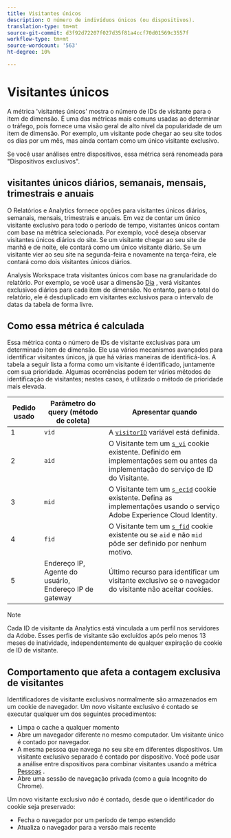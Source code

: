 ```yaml
---
title: Visitantes únicos
description: O número de indivíduos únicos (ou dispositivos).
translation-type: tm+mt
source-git-commit: d3f92d72207f027d35f81a4ccf70d01569c3557f
workflow-type: tm+mt
source-wordcount: '563'
ht-degree: 10%

---
```



# Visitantes únicos

A métrica &#39;visitantes únicos&#39; mostra o número de IDs de visitante para o item de dimensão. É uma das métricas mais comuns usadas ao determinar o tráfego, pois fornece uma visão geral de alto nível da popularidade de um item de dimensão. Por exemplo, um visitante pode chegar ao seu site todos os dias por um mês, mas ainda contam como um único visitante exclusivo.

Se você usar análises [](../cda/overview.md)entre dispositivos, essa métrica será renomeada para &quot;Dispositivos exclusivos&quot;.

## visitantes únicos diários, semanais, mensais, trimestrais e anuais

O Relatórios e Analytics fornece opções para visitantes únicos diários, semanais, mensais, trimestrais e anuais. Em vez de contar um único visitante exclusivo para todo o período de tempo, visitantes únicos contam com base na métrica selecionada. Por exemplo, você deseja observar visitantes únicos diários do site. Se um visitante chegar ao seu site de manhã e de noite, ele contará como um único visitante diário. Se um visitante vier ao seu site na segunda-feira e novamente na terça-feira, ele contará como dois visitantes únicos diários.

Analysis Workspace trata visitantes únicos com base na granularidade do relatório. Por exemplo, se você usar a dimensão [Dia](../dimensions/day.md) , verá visitantes exclusivos diários para cada item de dimensão. No entanto, para o total do relatório, ele é desduplicado em visitantes exclusivos para o intervalo de datas da tabela de forma livre.

## Como essa métrica é calculada

Essa métrica conta o número de IDs de visitante exclusivas para um determinado item de dimensão. Ele usa vários mecanismos avançados para identificar visitantes únicos, já que há várias maneiras de identificá-los. A tabela a seguir lista a forma como um visitante é identificado, juntamente com sua prioridade. Algumas ocorrências podem ter vários métodos de identificação de visitantes; nestes casos, é utilizado o método de prioridade mais elevada.

| Pedido usado | Parâmetro do query (método de coleta) | Apresentar quando |
| --- | --- | --- |
| 1 | `vid` | A [`visitorID`](/help/implement/vars/config-vars/visitorid.md) variável está definida. |
| 2 | `aid` | O Visitante tem um [`s_vi`](https://docs.adobe.com/content/help/pt-BR/core-services/interface/ec-cookies/cookies-analytics.html) cookie existente. Definido em implementações sem ou antes da implementação do serviço de ID do Visitante. |
| 3 | `mid` | O Visitante tem um [`s_ecid`](https://docs.adobe.com/content/help/pt-BR/core-services/interface/ec-cookies/cookies-analytics.html) cookie existente. Defina as implementações usando o serviço [](https://docs.adobe.com/content/help/pt-BR/id-service/using/home.html)Adobe Experience Cloud Identity. |
| 4 | `fid` | O Visitante tem um [`s_fid`](https://docs.adobe.com/content/help/pt-BR/core-services/interface/ec-cookies/cookies-analytics.html) cookie existente ou se `aid` e não `mid` pôde ser definido por nenhum motivo. |
| 5 | Endereço IP, Agente do usuário, Endereço IP de gateway | Último recurso para identificar um visitante exclusivo se o navegador do visitante não aceitar cookies. |

>[!NOTE]
>
>Cada ID de visitante da Analytics está vinculada a um perfil nos servidores da Adobe. Esses perfis de visitante são excluídos após pelo menos 13 meses de inatividade, independentemente de qualquer expiração de cookie de ID de visitante.

## Comportamento que afeta a contagem exclusiva de visitantes

Identificadores de visitante exclusivos normalmente são armazenados em um cookie de navegador. Um novo visitante exclusivo é contado se executar qualquer um dos seguintes procedimentos:

* Limpa o cache a qualquer momento
* Abre um navegador diferente no mesmo computador. Um visitante único é contado por navegador.
* A mesma pessoa que navega no seu site em diferentes dispositivos. Um visitante exclusivo separado é contado por dispositivo. Você pode usar a análise [](../cda/overview.md) entre dispositivos para combinar visitantes usando a métrica [Pessoas](people.md) .
* Abre uma sessão de navegação privada (como a guia Incognito do Chrome).

Um novo visitante exclusivo *não* é contado, desde que o identificador do cookie seja preservado:

* Fecha o navegador por um período de tempo estendido
* Atualiza o navegador para a versão mais recente
